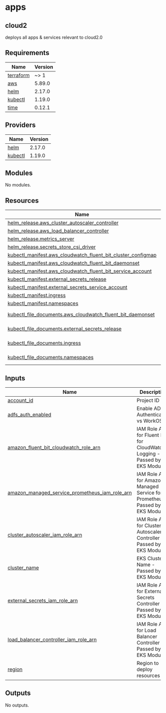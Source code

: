 # apps

## cloud2

deploys all apps & services relevant to cloud2.0

<!-- BEGIN_TF_DOCS -->
## Requirements

| Name | Version |
|------|---------|
| <a name="requirement_terraform"></a> [terraform](#requirement\_terraform) | ~> 1 |
| <a name="requirement_aws"></a> [aws](#requirement\_aws) | 5.89.0 |
| <a name="requirement_helm"></a> [helm](#requirement\_helm) | 2.17.0 |
| <a name="requirement_kubectl"></a> [kubectl](#requirement\_kubectl) | 1.19.0 |
| <a name="requirement_time"></a> [time](#requirement\_time) | 0.12.1 |

## Providers

| Name | Version |
|------|---------|
| <a name="provider_helm"></a> [helm](#provider\_helm) | 2.17.0 |
| <a name="provider_kubectl"></a> [kubectl](#provider\_kubectl) | 1.19.0 |

## Modules

No modules.

## Resources

| Name | Type |
|------|------|
| [helm_release.aws_cluster_autoscaler_controller](https://registry.terraform.io/providers/hashicorp/helm/2.17.0/docs/resources/release) | resource |
| [helm_release.aws_load_balancer_controller](https://registry.terraform.io/providers/hashicorp/helm/2.17.0/docs/resources/release) | resource |
| [helm_release.metrics_server](https://registry.terraform.io/providers/hashicorp/helm/2.17.0/docs/resources/release) | resource |
| [helm_release.secrets_store_csi_driver](https://registry.terraform.io/providers/hashicorp/helm/2.17.0/docs/resources/release) | resource |
| [kubectl_manifest.aws_cloudwatch_fluent_bit_cluster_configmap](https://registry.terraform.io/providers/gavinbunney/kubectl/1.19.0/docs/resources/manifest) | resource |
| [kubectl_manifest.aws_cloudwatch_fluent_bit_daemonset](https://registry.terraform.io/providers/gavinbunney/kubectl/1.19.0/docs/resources/manifest) | resource |
| [kubectl_manifest.aws_cloudwatch_fluent_bit_service_account](https://registry.terraform.io/providers/gavinbunney/kubectl/1.19.0/docs/resources/manifest) | resource |
| [kubectl_manifest.external_secrets_release](https://registry.terraform.io/providers/gavinbunney/kubectl/1.19.0/docs/resources/manifest) | resource |
| [kubectl_manifest.external_secrets_service_account](https://registry.terraform.io/providers/gavinbunney/kubectl/1.19.0/docs/resources/manifest) | resource |
| [kubectl_manifest.ingress](https://registry.terraform.io/providers/gavinbunney/kubectl/1.19.0/docs/resources/manifest) | resource |
| [kubectl_manifest.namespaces](https://registry.terraform.io/providers/gavinbunney/kubectl/1.19.0/docs/resources/manifest) | resource |
| [kubectl_file_documents.aws_cloudwatch_fluent_bit_daemonset](https://registry.terraform.io/providers/gavinbunney/kubectl/1.19.0/docs/data-sources/file_documents) | data source |
| [kubectl_file_documents.external_secrets_release](https://registry.terraform.io/providers/gavinbunney/kubectl/1.19.0/docs/data-sources/file_documents) | data source |
| [kubectl_file_documents.ingress](https://registry.terraform.io/providers/gavinbunney/kubectl/1.19.0/docs/data-sources/file_documents) | data source |
| [kubectl_file_documents.namespaces](https://registry.terraform.io/providers/gavinbunney/kubectl/1.19.0/docs/data-sources/file_documents) | data source |

## Inputs

| Name | Description | Type | Default | Required |
|------|-------------|------|---------|:--------:|
| <a name="input_account_id"></a> [account\_id](#input\_account\_id) | Project ID | `string` | n/a | yes |
| <a name="input_adfs_auth_enabled"></a> [adfs\_auth\_enabled](#input\_adfs\_auth\_enabled) | Enable ADFS Authentication vs WorkOS | `bool` | `false` | no |
| <a name="input_amazon_fluent_bit_cloudwatch_role_arn"></a> [amazon\_fluent\_bit\_cloudwatch\_role\_arn](#input\_amazon\_fluent\_bit\_cloudwatch\_role\_arn) | IAM Role ARN for Fluent Bit for CloudWatch Logging - Passed by EKS Module | `string` | n/a | yes |
| <a name="input_amazon_managed_service_prometheus_iam_role_arn"></a> [amazon\_managed\_service\_prometheus\_iam\_role\_arn](#input\_amazon\_managed\_service\_prometheus\_iam\_role\_arn) | IAM Role ARN for Amazon Managed Service for Prometheus - Passed by EKS Module | `string` | n/a | yes |
| <a name="input_cluster_autoscaler_iam_role_arn"></a> [cluster\_autoscaler\_iam\_role\_arn](#input\_cluster\_autoscaler\_iam\_role\_arn) | IAM Role ARN for Cluster Autoscaler Controller - Passed by EKS Module | `string` | n/a | yes |
| <a name="input_cluster_name"></a> [cluster\_name](#input\_cluster\_name) | EKS Cluster Name - Passed by EKS Module | `string` | n/a | yes |
| <a name="input_external_secrets_iam_role_arn"></a> [external\_secrets\_iam\_role\_arn](#input\_external\_secrets\_iam\_role\_arn) | IAM Role ARN for External Secrets Controller - Passed by EKS Module | `string` | n/a | yes |
| <a name="input_load_balancer_controller_iam_role_arn"></a> [load\_balancer\_controller\_iam\_role\_arn](#input\_load\_balancer\_controller\_iam\_role\_arn) | IAM Role ARN for Load Balancer Controller - Passed by EKS Module | `string` | n/a | yes |
| <a name="input_region"></a> [region](#input\_region) | Region to deploy resources to | `string` | `"us-east-1"` | no |

## Outputs

No outputs.
<!-- END_TF_DOCS -->
